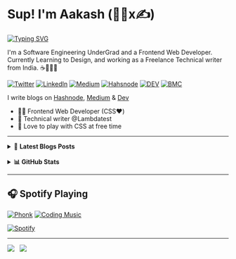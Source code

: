 # Sup! I'm Aakash (🧑‍💻x✍️)

<!-- [![@aakashraodev's Holopin board](https://holopin.me/aakashraodev)](https://holopin.io/@aakashraodev) -->

[![Typing SVG](https://readme-typing-svg.herokuapp.com?font=Fira+Code&size=30&duration=3000&pause=1000&color=CD3877&center=true&width=600&height=100&lines=A+Frontend+Web+Developer;and+a+Technical+Writer)](https://git.io/typing-svg)

I'm a Software Engineering UnderGrad and a Frontend Web Developer. Currently Learning to Design, and working as a Freelance Technical writer from India. ☕🎨🧑‍💻

[![Twitter](https://img.shields.io/badge/Twitter-%231DA1F2.svg?&style=flat-square&logo=twitter&logoColor=white)](https://twitter.com/aakash_codes) [![LinkedIn](https://img.shields.io/badge/LinkedIn-%230077B5.svg?&style=flat-square&logo=linkedin&logoColor=white)](https://linkedin.com/in/aakash-codes) [![Medium](https://img.shields.io/badge/Medium-%23000000.svg?&style=flat-square&logo=medium&logoColor=white)](https://www.medium.com/@aakash_codes) [![Hahsnode](https://img.shields.io/badge/Hashnode-%230077B5.svg?&style=flat-square&logo=hashnode&logoColor=white)](https://hashnode.com/@Aakash-codes) [![DEV](https://img.shields.io/badge/DEV-%23000000.svg?&style=flat-square&logo=dev.to&logoColor=white)](https://dev.to/aakash_codes) [![BMC](https://img.shields.io/badge/BuyMeaCoffee-%23FFDD00.svg?&style=flat-square&logo=buy-me-a-coffee&logoColor=black)](https://www.buymeacoffee.com/Aakash_codes)

I write blogs on [Hashnode](https://hashnode.com/@Aakash-codes), [Medium](https://medium.com/@Aakash_codes) & [Dev](https://dev.to/aakash_codes)

<!-- Going to come back to this after I built my blog page for crafting my learning journey -->

- 🧑‍💻 Frontend Web Developer (CSS❤️)
- 💼 Technical writer @Lambdatest
- 🤝 Love to play with CSS at free time

---

<details>
    <summary>&#128240 <b>Latest Blogs Posts</b></summary><br/>

<!-- BLOG-POST-LIST:START -->
<p align="left">
<a href="https://www.zipy.ai/blog/using-reacts-useeffect-hook-with-lifecyle-methods" title="A Guide to using useEffect Hook for React Lifecycle Methods"><img src="https://global-uploads.webflow.com/61ade8b25c29d61e883b12a4/64341e459a74bcf3ca4ece7e_A-Guide-to-using-useEffect-Hook-for-React-Lifecycle-Methods-p-800.jpg" alt="A Guide to using useEffect Hook for React Lifecycle Methods" width="290px" align="left" /></a>

<a href="https://www.zipy.ai/blog/using-reacts-useeffect-hook-with-lifecyle-methods" title="A Guide to using useEffect Hook for React Lifecycle Methods"><strong>A Guide to using useEffect Hook for React Lifecycle Methods</strong></a>

<div><strong>25 Aug 2023</strong></div>

<br/>React Hooks which were first introduced in React version 16.8 has brought a significant change to the way developers write code in React...

</p> <br/> <br/>

<br/> <br/>

<p align="left">
  <a href="https://www.lambdatest.com/blog/css-spacing-tutorial/" title="How To Use CSS Spacing: Getting Started Guide"><img src="https://www.lambdatest.com/blog/wp-content/uploads/2023/02/How2520To2520Use2520CSS2520Spacing.png" alt="How to build Schedular Interface with CSS Grid" width="300px" align="left" /></a>

<a href="https://www.lambdatest.com/blog/css-spacing-tutorial/" title="How To Use CSS Spacing: Getting Started Guide"><strong>How To Use CSS Spacing: Getting Started Guide</strong></a>

<div><strong>Feb 6 2023</strong></div>

<br/>Suppose you are accessing the blog to read about how to add internal spacing with CSS. The first thing you will note about the page is the layout and the structure, which helps and navigates us with the blog to make it easy to access...

</p> <br/> <br/>

<p align="left">
<a href="https://testvox.com/chatgpt-the-ai-powered-game-changer-for-quality-assurance-professionals/" title="ChatGPT: The AI-Powered Game-Changer for Quality Assurance Professionals"><img src="https://testvox.com/wp-content/uploads/2023/02/ChatGPT-QA-companion1-1-1.jpg" alt="ChatGPT: The AI-Powered Game-Changer for Quality Assurance Professionals" width="300px" align="left" /></a>

<a href="https://testvox.com/chatgpt-the-ai-powered-game-changer-for-quality-assurance-professionals/" title="ChatGPT: The AI-Powered Game-Changer for Quality Assurance Professionals"><strong>ChatGPT: The AI-Powered Game-Changer for Quality Assurance Professionals</strong></a>

<div><strong>22 Feb 2023</strong></div>

<br/>What if you had a strong ally who could support you with all of your QA requirements? That’s where ChatGPT for Software Tester comes in!...

<!-- BLOG-POST-LIST:END -->
</details>

<br>

<details>
    <summary><b>📊 GitHub Stats</b></summary><br/>

<!--START_SECTION:activity-->
<p align="center">
   <a href="https://github.com/AakashRao-dev">
        <img alt="Aakash Rao's streak" src="https://streak-stats.demolab.com?user=AakashRao-dev&theme=radical&border_radius=2.5"/>
   </a>
</p>

<p align="center">
<a href="https://github.com/AakashRao-dev">
        <img alt="Aakash Rao's streak" src="https://readme-stats.warengonzaga.com/api?username=Aakashrao-dev&show_icons=true&count_private=true&theme=radical" width="400px"/>
</a>

<a href="https://github.com/AakashRao-dev">
        <img alt="Aakash Rao's streak" src="https://readme-stats.warengonzaga.com/api/top-langs?username=Aakashrao-dev&layout=compact&theme=radical" width="330px"/>
</a>
</p>

<!--END_SECTION:activity-->
</details>

---

## 🎧 Spotify Playing

[![Phonk](https://img.shields.io/badge/Phonk%20Music-%231DB954.svg?&style=flat-square&logo=spotify&logoColor=white)](https://open.spotify.com/playlist/37i9dQZF1DWWY64wDtewQt) [![Coding Music](https://img.shields.io/badge/Coding%20Music-%231DB954.svg?&style=flat-square&logo=spotify&logoColor=white)](https://open.spotify.com/playlist/37i9dQZF1DX5trt9i14X7j)

[![Spotify](https://my-readme-spotify.vercel.app/api/spotify?background_color=0d1117&border_color=ffffff)](https://open.spotify.com/user/31wz5ygbe22rsao7uns2lz2gd3lm)

---

<a href="https://www.twitter.com/aakash_codes" target="_blank" rel="noreferrer"><img
src="https://img.shields.io/twitter/follow/aakash_codes?logo=twitter&style=for-the-badge&color=3382ed&labelColor=1c1917"
/></a>&nbsp;&nbsp;&nbsp;<a href="https://www.github.com/aakashrao-dev" target="_blank" rel="noreferrer"><img
src="https://img.shields.io/github/followers/aakashrao-dev?logo=github&style=for-the-badge&color=3382ed&labelColor=1c1917" /></a>
